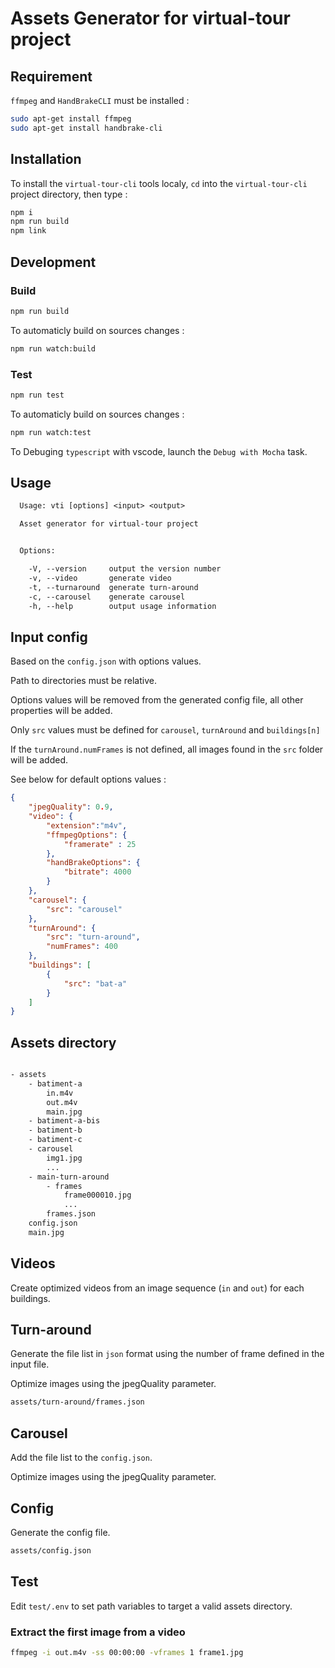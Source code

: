 # Assets Generator for virtual-tour project

## Requirement

`ffmpeg` and `HandBrakeCLI` must be installed :

```bash
sudo apt-get install ffmpeg
sudo apt-get install handbrake-cli
```

## Installation

To install the `virtual-tour-cli` tools localy, `cd` into the `virtual-tour-cli` project directory, then type :

```bash
npm i
npm run build
npm link 
```

## Development

### Build

```bash
npm run build
```

To automaticly build on sources changes :

```bash
npm run watch:build
```

### Test

```bash
npm run test
```

To automaticly build on sources changes :

```bash
npm run watch:test
```

To Debuging `typescript` with vscode, launch the `Debug with Mocha` task. 

## Usage

```txt
  Usage: vti [options] <input> <output>

  Asset generator for virtual-tour project


  Options:

    -V, --version     output the version number
    -v, --video       generate video
    -t, --turnaround  generate turn-around
    -c, --carousel    generate carousel
    -h, --help        output usage information
```

## Input config

Based on the `config.json` with options values.

Path to directories must be relative. 

Options values will be removed from the generated config file, all other properties will be added. 

Only `src` values must be defined for `carousel`, `turnAround` and `buildings[n]` 

If the `turnAround.numFrames` is not defined, all images found in the `src` folder will be added.

See below for default options values :

```json
{
    "jpegQuality": 0.9,
    "video": {
        "extension":"m4v",
        "ffmpegOptions": {
            "framerate" : 25
        },
        "handBrakeOptions": {
            "bitrate": 4000
        }
    },
    "carousel": {
        "src": "carousel"
    },
    "turnAround": {
        "src": "turn-around",
        "numFrames": 400
    },
    "buildings": [
        {
            "src": "bat-a"
        }
    ]
}

``` 

## Assets directory

```txt

- assets
    - batiment-a
        in.m4v
        out.m4v
        main.jpg
    - batiment-a-bis
    - batiment-b
    - batiment-c
    - carousel
        img1.jpg
        ...
    - main-turn-around
        - frames
            frame000010.jpg
            ...
        frames.json
    config.json
    main.jpg
```

## Videos

Create optimized videos from an image sequence (`in` and `out`) for each buildings.

## Turn-around

Generate the file list in `json` format using the number of frame defined in the input file.

Optimize images using the jpegQuality parameter.

```txt
assets/turn-around/frames.json
```

## Carousel

Add the file list to the `config.json`.

Optimize images using the jpegQuality parameter.

## Config

Generate the config file.

```txt
assets/config.json
```

## Test

Edit `test/.env` to set path variables to target a valid assets directory.

### Extract the first image from a video

```bash
ffmpeg -i out.m4v -ss 00:00:00 -vframes 1 frame1.jpg
```

 


